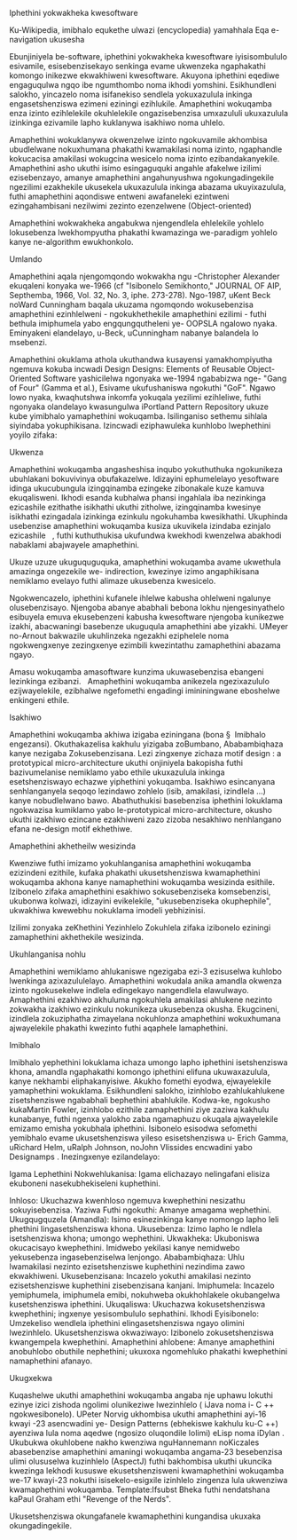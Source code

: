 Iphethini yokwakheka kwesoftware

Ku-Wikipedia, imibhalo equkethe ulwazi (encyclopedia) yamahhala
Eqa e-navigation ukusesha

Ebunjiniyela be-software, iphethini yokwakheka kwesoftware iyisisombululo esivamile, esisebenzisekayo senkinga evame ukwenzeka ngaphakathi komongo inikezwe ekwakhiweni kwesoftware. Akuyona iphethini eqediwe engaguqulwa ngqo ibe ngumthombo noma ikhodi yomshini. Esikhundleni salokho, yincazelo noma isifanekiso sendlela yokuxazulula inkinga engasetshenziswa ezimeni eziningi ezihlukile. Amaphethini wokuqamba enza izinto ezihlelekile okuhlelekile ongazisebenzisa umxazululi ukuxazulula izinkinga ezivamile lapho kuklanywa isakhiwo noma uhlelo.

Amaphethini wokuklanywa okwenzelwe izinto ngokuvamile akhombisa ubudlelwane nokuxhumana phakathi kwamakilasi noma izinto, ngaphandle kokucacisa amakilasi wokugcina wesicelo noma izinto ezibandakanyekile. Amaphethini asho ukuthi isimo esingaguquki angahle afakelwe izilimi ezisebenzayo, amanye amaphethini angahunyushwa ngokungadingekile ngezilimi ezakhekile ukusekela ukuxazulula inkinga abazama ukuyixazulula, futhi amaphethini aqondiswe entweni awafaneleki ezintweni ezingahambisani nezilwimi zezinto ezenzelwene (Object-oriented)

Amaphethini wokwakheka angabukwa njengendlela ehlelekile yohlelo lokusebenza lwekhompyutha phakathi kwamazinga we-paradigm yohlelo kanye ne-algorithm ewukhonkolo.

Umlando

Amaphethini aqala njengomqondo wokwakha ngu -Christopher Alexander ekuqaleni konyaka we-1966 (cf "Isibonelo Semikhonto," JOURNAL OF AIP, Septhemba, 1966, Vol. 32, No. 3, iphe. 273-278). Ngo-1987, uKent Beck noWard Cunningham baqala ukuzama ngomqondo wokusebenzisa amaphethini ezinhlelweni - ngokukhethekile amaphethini ezilimi - futhi bethula imiphumela yabo engqungqutheleni ye- OOPSLA ngalowo nyaka.   Eminyakeni elandelayo, u-Beck, uCunningham nabanye balandela lo msebenzi.

Amaphethini okuklama athola ukuthandwa kusayensi yamakhompiyutha ngemuva kokuba incwadi Design Designs: Elements of Reusable Object-Oriented Software yashicilelwa ngonyaka we-1994 ngababizwa nge- "Gang of Four" (Gamma et al.), Esivame ukufushaniswa ngokuthi "GoF". Ngawo lowo nyaka, kwaqhutshwa inkomfa yokuqala yezilimi ezihleliwe, futhi ngonyaka olandelayo kwasungulwa iPortland Pattern Repository ukuze kube yimibhalo yamaphethini wokuqamba. Isilinganiso sethemu sihlala siyindaba yokuphikisana. Izincwadi eziphawuleka kunhlobo lwephethini yoyilo zifaka:

Ukwenza

Amaphethini wokuqamba angasheshisa inqubo yokuthuthuka ngokunikeza ubuhlakani bokuvivinya obufakazelwe.  Idizayini ephumelelayo yesoftware idinga ukucubungula izingqinamba ezingeke zibonakale kuze kamuva ekuqalisweni. Ikhodi esanda kubhalwa phansi ingahlala iba nezinkinga ezicashile ezithathe isikhathi ukuthi zitholwe, izingqinamba kwesinye isikhathi ezingadala izinkinga ezinkulu ngokuhamba kwesikhathi. Ukuphinda usebenzise amaphethini wokuqamba kusiza ukuvikela izindaba ezinjalo ezicashile   , futhi kuthuthukisa ukufundwa kwekhodi kwenzelwa abakhodi nabaklami abajwayele amaphethini.

Ukuze uzuze ukuguquguquka, amaphethini wokuqamba avame ukwethula amazinga ongezekile we- indirection, kwezinye izimo angaphikisana nemiklamo evelayo futhi alimaze ukusebenza kwesicelo.

Ngokwencazelo, iphethini kufanele ihlelwe kabusha ohlelweni ngalunye olusebenzisayo. Njengoba abanye ababhali bebona lokhu njengesinyathelo esibuyela emuva ekusebenzeni kabusha kwesoftware njengoba kunikezwe izakhi, abacwaningi basebenze ukuguqula amaphethini abe yizakhi. UMeyer no-Arnout bakwazile ukuhlinzeka ngezakhi eziphelele noma ngokwengxenye zezingxenye ezimbili kwezintathu zamaphethini abazama ngayo. 

Amasu wokuqamba amasoftware kunzima ukuwasebenzisa ebangeni lezinkinga ezibanzi.   Amaphethini wokuqamba anikezela ngezixazululo ezijwayelekile, ezibhalwe ngefomethi engadingi imininingwane eboshelwe enkingeni ethile.

Isakhiwo

Amaphethini wokuqamba akhiwa izigaba eziningana (bona §  Imibhalo engezansi). Okuthakazelisa kakhulu yizigaba zoBumbano, Ababambiqhaza kanye nezigaba Zokusebenzisana. Lezi zingxenye zichaza motif design : a prototypical micro-architecture ukuthi onjiniyela bakopisha futhi bazivumelanise nemiklamo yabo ethile ukuxazulula inkinga esetshenziswayo echazwe yiphethini yokuqamba. Isakhiwo esincanyana senhlanganyela seqoqo lezindawo zohlelo (isib, amakilasi, izindlela ...) kanye nobudlelwano bawo. Abathuthukisi basebenzisa iphethini lokuklama ngokwazisa kumiklamo yabo le-prototypical micro-architecture, okusho ukuthi izakhiwo ezincane ezakhiweni zazo zizoba nesakhiwo nenhlangano efana ne-design motif ekhethiwe.

Amaphethini akhetheilw wesizinda


Kwenziwe futhi imizamo yokuhlanganisa amaphethini wokuqamba ezizindeni ezithile, kufaka phakathi ukusetshenziswa kwamaphethini wokuqamba akhona kanye namaphethini wokuqamba wesizinda esithile. Izibonelo zifaka amaphethini esakhiwo sokusebenziseka komsebenzisi,  ukubonwa kolwazi,  idizayini evikelekile,  "ukusebenziseka okuphephile",  ukwakhiwa kwewebhu  nokuklama imodeli yebhizinisi. 

Izilimi zonyaka zeKhethini Yezinhlelo Zokuhlela  zifaka izibonelo eziningi zamaphethini akhethekile wesizinda.

Ukuhlanganisa nohlu

Amaphethini wemiklamo ahlukaniswe ngezigaba ezi-3 ezisuselwa kuhlobo lwenkinga azixazululelayo. Amaphethini wokudala anika amandla okwenza izinto ngokusekelwe indlela edingekayo nangendlela elawulwayo. Amaphethini ezakhiwo akhuluma ngokuhlela amakilasi ahlukene nezinto zokwakha izakhiwo ezinkulu nokunikeza ukusebenza okusha. Ekugcineni, izindlela zokuziphatha zimayelana nokuhlonza amaphethini wokuxhumana ajwayelekile phakathi kwezinto futhi aqaphele lamaphethini.

Imibhalo

Imibhalo yephethini lokuklama ichaza umongo lapho iphethini isetshenziswa khona, amandla ngaphakathi komongo iphethini elifuna ukuwaxazulula, kanye nekhambi eliphakanyisiwe.  Akukho fomethi eyodwa, ejwayelekile yamaphethini wokuklama. Esikhundleni salokho, izinhlobo ezahlukahlukene zisetshenziswe ngababhali bephethini abahlukile. Kodwa-ke, ngokusho kukaMartin Fowler, izinhlobo ezithile zamaphethini ziye zaziwa kakhulu kunabanye, futhi ngenxa yalokho zaba ngamaphuzu okuqala ajwayelekile emizamo emisha yokubhala iphethini.  Isibonelo esisodwa sefomethi yemibhalo evame ukusetshenziswa yileso esisetshenziswa u- Erich Gamma, uRichard Helm, uRalph Johnson, noJohn Vlissides encwadini yabo Designamps . Inezingxenye ezilandelayo:

Igama Lephethini Nokwehlukanisa: Igama elichazayo nelingafani elisiza ekuboneni nasekubhekiseleni kuphethini.

Inhloso: Ukuchazwa kwenhloso ngemuva kwephethini nesizathu sokuyisebenzisa.
Yaziwa Futhi ngokuthi: Amanye amagama wephethini.
Ukugqugquzela (Amandla): Isimo esinezinkinga kanye nomongo lapho leli phethini lingasetshenziswa khona.
Ukusebenza: Izimo lapho le ndlela isetshenziswa khona; umongo wephethini.
Ukwakheka: Ukuboniswa okucacisayo kwephethini. Imidwebo yekilasi kanye nemidwebo yekusebenza ingasebenziselwa lenjongo.
Ababambiqhaza: Uhlu lwamakilasi nezinto ezisetshenziswe kuphethini nezindima zawo ekwakhiweni.
Ukusebenzisana: Incazelo yokuthi amakilasi nezinto ezisetshenziswe kuphethini zisebenzisana kanjani.
Imiphumela: Incazelo yemiphumela, imiphumela emibi, nokuhweba okukhohlakele okubangelwa kusetshenziswa iphethini.
Ukuqaliswa: Ukuchazwa kokusetshenziswa kwephethini; ingxenye yesisombululo sephathini.
Ikhodi Eyisibonelo: Umzekeliso wendlela iphethini elingasetshenziswa ngayo olimini lwezinhlelo.
Ukusetshenziswa okwaziwayo: Izibonelo zokusetshenziswa kwangempela kwephethini.
Amaphethini ahlobene: Amanye amaphethini anobuhlobo obuthile nephethini; ukuxoxa ngomehluko phakathi kwephethini namaphethini afanayo.

Ukugxekwa

Kuqashelwe ukuthi amaphethini wokuqamba angaba nje uphawu lokuthi ezinye izici zishoda ngolimi olunikeziwe lwezinhlelo ( iJava noma i- C ++ ngokwesibonelo). UPeter Norvig ukhombisa ukuthi amaphethini ayi-16 kwayi -23 asencwadini ye- Design Patterns (ebhekiswe kakhulu ku-C ++) ayenziwa lula noma aqedwe (ngosizo oluqondile lolimi) eLisp noma iDylan .  Ukubukwa okuhlobene nakho kwenziwa nguHannemann noKiczales abasebenzise amaphethini amaningi wokuqamba angama-23 besebenzisa ulimi olususelwa kuzinhlelo (AspectJ) futhi bakhombisa ukuthi ukuncika kwezinga lekhodi kususwe ekusetshenzisweni kwamaphethini wokuqamba we-17 kwayi-23 nokuthi isisekelo-esigxile izinhlelo zingenza lula ukwenziwa kwamaphethini wokuqamba. Template:Ifsubst Bheka futhi nendatshana kaPaul Graham ethi "Revenge of the Nerds". 

Ukusetshenziswa okungafanele kwamaphethini kungandisa ukuxaka okungadingekile. 